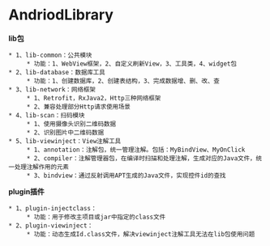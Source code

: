 # AndriodLibrary

**lib包**

    * 1、lib-common：公共模块
         * 功能：1、WebView框架，2、自定义刷新View，3、工具类，4、widget包
    * 2、lib-database：数据库工具
         * 功能：1、创建数据库，2、创建表结构，3、完成数据增、删、改、查
    * 3、lib-network：网络框架
         * 1、Retrofit，RxJava2，Http三种网络框架
         * 2、兼容处理部分Http请求使用场景
    * 4、lib-scan：扫码模块
         * 1、使用摄像头识别二维码数据
         * 2、识别图片中二维码数据
    * 5、lib-viewinject：View注解工具
         * 1、annotation：注解包，统一管理注解。包括：MyBindView、MyOnClick
         * 2、compiler：注解管理器包，在编译时扫描和处理注解，生成对应的Java文件，统一处理注解作用的元素
         * 3、bindview：通过反射调用APT生成的Java文件，实现控件id的查找

**plugin插件**

    * 1、plugin-injectclass：
         * 功能：用于修改主项目或jar中指定的class文件
    * 2、plugin-viewinject：
         * 功能：动态生成Id.class文件，解决viewinject注解工具无法在lib包使用问题
